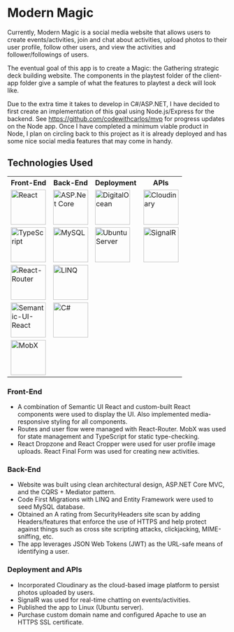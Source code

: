 # Modern Magic

Currently, Modern Magic is a social media website that allows users to create events/activities, join and chat about activities, upload photos to their user profile, follow other users, and view the activities and follower/followings of users.

The eventual goal of this app is to create a Magic: the Gathering strategic deck building website. The components in the playtest folder of the client-app folder give a sample of what the features to playtest a deck will look like. 

Due to the extra time it takes to develop in C#/ASP.NET, I have decided to first create an implementation of this goal using Node.js/Express for the backend. See https://github.com/codewithcarlos/mvp for progress updates on the Node app. Once I have completed a minimum viable product in Node, I plan on circling back to this project as it is already deployed and has some nice social media features that may come in handy.

## Technologies Used
<table>
  <tr>
    <th>Front-End</th>
    <th>Back-End</th>
    <th>Deployment</th>
    <th>APIs</th>
  </tr>
  <tr>
    <td><img src="https://pbs.twimg.com/profile_images/446356636710363136/OYIaJ1KK_400x400.png" alt="React" width="80px"></td>
    <td><img src="https://miro.medium.com/max/591/1*K8-NHsRRBuUpuzphdkZ6MQ.png" alt="ASP.Net Core" width="80px"></td>
    <td><img src="https://upload.wikimedia.org/wikipedia/commons/thumb/f/ff/DigitalOcean_logo.svg/1200px-DigitalOcean_logo.svg.png" alt="DigitalOcean" width="80px"></td>
    <td><img src="https://res.cloudinary.com/cloudinary/image/upload/new_cloudinary_logo_square.png" alt="Cloudinary" width="80px"></td>
  </tr>
  <tr>
    <td><img src="https://pbs.twimg.com/profile_images/1149708719178993664/3Hb8W4aX.png" alt="TypeScript" width="80px"></td>
    <td><img src="https://upload.wikimedia.org/wikipedia/en/thumb/6/62/MySQL.svg/1200px-MySQL.svg.png" alt="MySQL" width="80px"></td>
    <td><img src="https://origin.jamesachambers.com/wp-content/uploads/2019/03/ubuntu-server.png" alt="Ubuntu Server" width="80px"></td>
    <td><img src="https://dotnet.microsoft.com/static/images/illustrations/swimlane-azure-signalr-logo.svg?v=ATzv682KgPlhAjLjmLD1uFwvk1t5VAYLnjXcIjDD99o" alt="SignalR" width="80px"></td>
  </tr>
  <tr>
    <td><img src="https://cdn-media-1.freecodecamp.org/images/1*TKvlTeNqtkp1s-eVB5Hrvg@2x.png" alt="React-Router" width="80px"></td>
    <td><img src="https://blog.ntsplhosting.com/wp-content/uploads/2013/08/parallel-linq-vs-simple-linq-in-asp-net.jpg" alt="LINQ" width="80px"></td>
    <td></td>
    <td></td>
  </tr>
  <tr>
    <td><img src="https://react.semantic-ui.com/logo.png" alt="Semantic-UI-React" width="80px"></td>
    <td><img src="https://upload.wikimedia.org/wikipedia/commons/thumb/7/7a/C_Sharp_logo.svg/1200px-C_Sharp_logo.svg.png" alt="C#" width="80px"></td>
    <td></td>
    <td></td>
  </tr>
    <tr>
    <td><img src="https://mobx.js.org/img/mobx.png" alt="MobX" width="80px"></td>
    <td></td>
    <td></td>
    <td></td>
  </tr>
</table>

### Front-End
- A combination of Semantic UI React and custom-built React components were used to display the UI. Also implemented media-responsive styling for all components.
- Routes and user flow were managed with React-Router. MobX was used for state management and TypeScript for static type-checking. 
- React Dropzone and React Cropper were used for user profile image uploads. React Final Form was used for creating new activities.

### Back-End
- Website was built using clean architectural design, ASP.NET Core MVC, and the CQRS + Mediator pattern. 
- Code First Migrations with LINQ and Entity Framework were used to seed MySQL database. 
- Obtained an A rating from SecurityHeaders site scan by adding Headers/features that enforce the use of HTTPS and help protect against things such as cross site scripting attacks, clickjacking, MIME-sniffing, etc.
- The app leverages JSON Web Tokens (JWT) as the URL-safe means of identifying a user.

### Deployment and APIs
- Incorporated Cloudinary as the cloud-based image platform to persist photos uploaded by users.
- SignalR was used for real-time chatting on events/activities.
- Published the app to Linux (Ubuntu server). 
- Purchase custom domain name and configured Apache to use an HTTPS SSL certificate.
